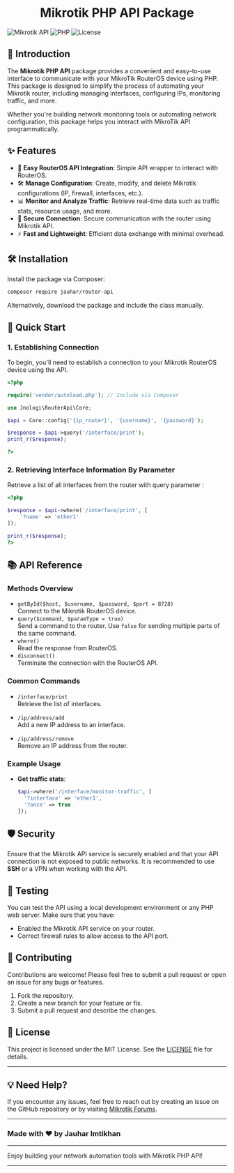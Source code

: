 <h1 align="center">Mikrotik PHP API Package</h1>

![Mikrotik API](https://img.shields.io/badge/Mikrotik-RouterOS-blue) ![PHP](https://img.shields.io/badge/PHP-%3E%3D%208.2-orange) ![License](https://img.shields.io/badge/License-MIT-green)

## 🚀 Introduction

The **Mikrotik PHP API** package provides a convenient and easy-to-use interface to communicate with your MikroTik RouterOS device using PHP. This package is designed to simplify the process of automating your Mikrotik router, including managing interfaces, configuring IPs, monitoring traffic, and more.

Whether you're building network monitoring tools or automating network configuration, this package helps you interact with MikroTik API programmatically.

## ✨ Features

- 📡 **Easy RouterOS API Integration**: Simple API wrapper to interact with RouterOS.
- 🛠️ **Manage Configuration**: Create, modify, and delete Mikrotik configurations (IP, firewall, interfaces, etc.).
- 📊 **Monitor and Analyze Traffic**: Retrieve real-time data such as traffic stats, resource usage, and more.
- 🔐 **Secure Connection**: Secure communication with the router using Mikrotik API.
- ⚡ **Fast and Lightweight**: Efficient data exchange with minimal overhead.

## 🛠️ Installation

Install the package via Composer:

```bash
composer require jauhar/router-api
```

Alternatively, download the package and include the class manually.

## 🚀 Quick Start

### 1. **Establishing Connection**

To begin, you'll need to establish a connection to your Mikrotik RouterOS device using the API.

```php
<?php

require('vendor/autoload.php'); // Include via Composer

use Jnologi\RouterApi\Core;

$api = Core::config('{ip_router}', '{username}', '{password}');

$response = $api->query('/interface/print');
print_r($response);

?>
```

### 2. **Retrieving Interface Information By Parameter**

Retrieve a list of all interfaces from the router with query parameter :

```php
<?php

$response = $api->where('/interface/print', [
    '?name' => 'ether1'
]);

print_r($response);
?>
```

## 📚 API Reference

### Methods Overview

- `getById($host, $username, $password, $port = 8728)`  
  Connect to the Mikrotik RouterOS device.
- `query($command, $paramType = true)`  
  Send a command to the router. Use `false` for sending multiple parts of the same command.
- `where()`  
  Read the response from RouterOS.
- `disconnect()`  
  Terminate the connection with the RouterOS API.

### Common Commands

- `/interface/print`  
  Retrieve the list of interfaces.
- `/ip/address/add`  
  Add a new IP address to an interface.

- `/ip/address/remove`  
  Remove an IP address from the router.

### Example Usage

- **Get traffic stats**:

  ```php
  $api->where('/interface/monitor-traffic', [
    '?interface' => 'ether1',
    '?once' => true
  ]);
  ```

## 🛡️ Security

Ensure that the Mikrotik API service is securely enabled and that your API connection is not exposed to public networks. It is recommended to use **SSH** or a VPN when working with the API.

## 🧪 Testing

You can test the API using a local development environment or any PHP web server. Make sure that you have:

- Enabled the Mikrotik API service on your router.
- Correct firewall rules to allow access to the API port.

## 🤝 Contributing

Contributions are welcome! Please feel free to submit a pull request or open an issue for any bugs or features.

1. Fork the repository.
2. Create a new branch for your feature or fix.
3. Submit a pull request and describe the changes.

## 📄 License

This project is licensed under the MIT License. See the [LICENSE](LICENSE) file for details.

---

## 💡 Need Help?

If you encounter any issues, feel free to reach out by creating an issue on the GitHub repository or by visiting [Mikrotik Forums](https://forum.mikrotik.com/).

---

### Made with ❤️ by Jauhar Imtikhan

---

Enjoy building your network automation tools with Mikrotik PHP API!

---
